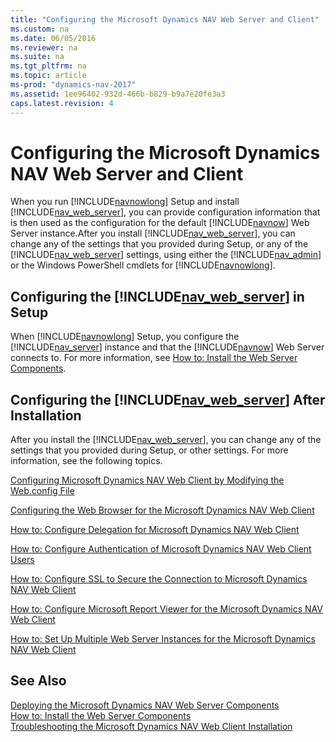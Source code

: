 ```yaml
---
title: "Configuring the Microsoft Dynamics NAV Web Server and Client"
ms.custom: na
ms.date: 06/05/2016
ms.reviewer: na
ms.suite: na
ms.tgt_pltfrm: na
ms.topic: article
ms-prod: "dynamics-nav-2017"
ms.assetid: 1ee96402-932d-466b-b829-b9a7e20fe3a3
caps.latest.revision: 4
---
```

# Configuring the Microsoft Dynamics NAV Web Server and Client
When you run [!INCLUDE[navnowlong](includes/navnowlong_md.md)] Setup and install [!INCLUDE[nav_web_server](includes/nav_web_server_md.md)], you can provide configuration information that is then used as the configuration for the default [!INCLUDE[navnow](includes/navnow_md.md)] Web Server instance.After you install [!INCLUDE[nav_web_server](includes/nav_web_server_md.md)], you can change any of the settings that you provided during Setup, or any of the [!INCLUDE[nav_web_server](includes/nav_web_server_md.md)] settings, using either the [!INCLUDE[nav_admin](includes/nav_admin_md.md)] or the Windows PowerShell cmdlets for [!INCLUDE[navnowlong](includes/navnowlong_md.md)].  
  
## Configuring the [!INCLUDE[nav_web_server](includes/nav_web_server_md.md)] in Setup  
 When [!INCLUDE[navnowlong](includes/navnowlong_md.md)] Setup, you configure the [!INCLUDE[nav_server](includes/nav_server_md.md)] instance and that the [!INCLUDE[navnow](includes/navnow_md.md)] Web Server connects to. For more information, see [How to: Install the Web Server Components](How-to--Install-the-Web-Server-Components.md).  
  
## Configuring the [!INCLUDE[nav_web_server](includes/nav_web_server_md.md)] After Installation  
 After you install the [!INCLUDE[nav_web_server](includes/nav_web_server_md.md)], you can change any of the settings that you provided during Setup, or other settings. For more information, see the following topics.  
  
 [Configuring Microsoft Dynamics NAV Web Client by Modifying the Web.config File](Configuring-Microsoft-Dynamics-NAV-Web-Client-by-Modifying-the-Web.config-File.md)  
  
 [Configuring the Web Browser for the Microsoft Dynamics NAV Web Client](Configuring-the-Web-Browser-for-the-Microsoft-Dynamics-NAV-Web-Client.md)  
  
 [How to: Configure Delegation for Microsoft Dynamics NAV Web Client](How-to--Configure-Delegation-for-Microsoft-Dynamics-NAV-Web-Client.md)  
  
 [How to: Configure Authentication of Microsoft Dynamics NAV Web Client Users](How-to--Configure-Authentication-of-Microsoft-Dynamics-NAV-Web-Client-Users.md)  
  
 [How to: Configure SSL to Secure the Connection to Microsoft Dynamics NAV Web Client](How-to--Configure-SSL-to-Secure-the-Connection-to-Microsoft-Dynamics-NAV-Web-Client.md)  
  
 [How to: Configure Microsoft Report Viewer for the Microsoft Dynamics NAV Web Client](How-to--Configure-Microsoft-Report-Viewer-for-the-Microsoft-Dynamics-NAV-Web-Client.md)  
  
 [How to: Set Up Multiple Web Server Instances for the Microsoft Dynamics NAV Web Client](How-to--Set-Up-Multiple-Web-Server-Instances-for-the-Microsoft-Dynamics-NAV-Web-Client.md)  
  
## See Also  
 [Deploying the Microsoft Dynamics NAV Web Server Components](Deploying-the-Microsoft-Dynamics-NAV-Web-Server-Components.md)   
 [How to: Install the Web Server Components](How-to--Install-the-Web-Server-Components.md)   
 [Troubleshooting the Microsoft Dynamics NAV Web Client Installation](Troubleshooting-the-Microsoft-Dynamics-NAV-Web-Client-Installation.md)
